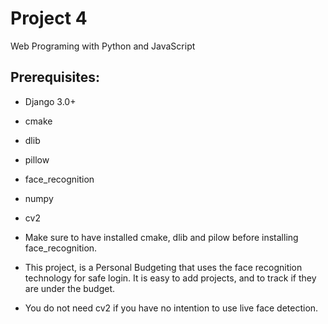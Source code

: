 # Project 4

Web Programing with Python and JavaScript

## Prerequisites:
- Django 3.0+
- cmake
- dlib
- pillow
- face_recognition
- numpy
- cv2

- Make sure to have installed cmake, dlib and pilow before installing face_recognition.
- This project, is a Personal Budgeting that uses the face recognition technology for safe login. It is easy to add projects,
and to track if they are under the budget.
- You do not need cv2 if you have no intention to use live face detection.

